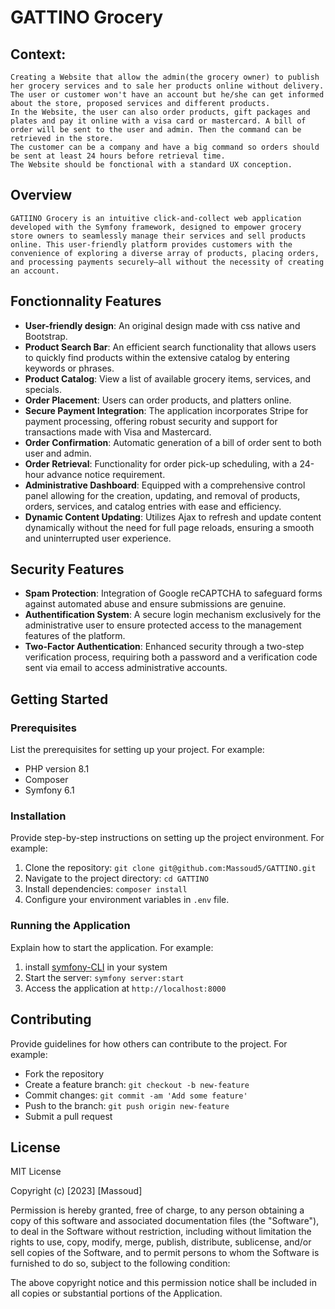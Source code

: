 # GATTINO Grocery

## Context:

    Creating a Website that allow the admin(the grocery owner) to publish her grocery services and to sale her products online without delivery.
    The user or customer won't have an account but he/she can get informed about the store, proposed services and different products.
    In the Website, the user can also order products, gift packages and plates and pay it online with a visa card or mastercard. A bill of order will be sent to the user and admin. Then the command can be retrieved in the store. 
    The customer can be a company and have a big command so orders should be sent at least 24 hours before retrieval time.
    The Website should be fonctional with a standard UX conception.

## Overview

    GATIINO Grocery is an intuitive click-and-collect web application developed with the Symfony framework, designed to empower grocery store owners to seamlessly manage their services and sell products online. This user-friendly platform provides customers with the convenience of exploring a diverse array of products, placing orders, and processing payments securely—all without the necessity of creating an account.

## Fonctionnality Features

- **User-friendly design**: An original design made with css native and Bootstrap.
- **Product Search Bar**: An efficient search functionality that allows users to quickly find products within the extensive catalog by entering keywords or phrases.
- **Product Catalog**: View a list of available grocery items, services, and specials.
- **Order Placement**: Users can order products, and platters online.
- **Secure Payment Integration**: The application incorporates Stripe for payment processing, offering robust security and support for transactions made with Visa and Mastercard.
- **Order Confirmation**: Automatic generation of a bill of order sent to both user and admin.
- **Order Retrieval**: Functionality for order pick-up scheduling, with a 24-hour advance notice requirement.
- **Administrative Dashboard**: Equipped with a comprehensive control panel allowing for the creation, updating, and removal of products, orders, services, and catalog entries with ease and efficiency.
- **Dynamic Content Updating**: Utilizes Ajax to refresh and update content dynamically without the need for full page reloads, ensuring a smooth and uninterrupted user experience.

## Security Features
- **Spam Protection**: Integration of Google reCAPTCHA to safeguard forms against automated abuse and ensure submissions are genuine.
- **Authentification System**: A secure login mechanism exclusively for the administrative user to ensure protected access to the management features of the platform.
- **Two-Factor Authentication**: Enhanced security through a two-step verification process, requiring both a password and a verification code sent via email to access administrative accounts.

## Getting Started

### Prerequisites

List the prerequisites for setting up your project. For example:

- PHP version 8.1
- Composer
- Symfony 6.1

### Installation

Provide step-by-step instructions on setting up the project environment. For example:

1. Clone the repository: `git clone git@github.com:Massoud5/GATTINO.git`
2. Navigate to the project directory: `cd GATTINO`
3. Install dependencies: `composer install`
4. Configure your environment variables in `.env` file.

### Running the Application

Explain how to start the application. For example:

1. install [symfony-CLI](https://symfony.com/download) in your system
2. Start the server: `symfony server:start`
3. Access the application at `http://localhost:8000`


## Contributing

Provide guidelines for how others can contribute to the project. For example:

- Fork the repository
- Create a feature branch: `git checkout -b new-feature`
- Commit changes: `git commit -am 'Add some feature'`
- Push to the branch: `git push origin new-feature`
- Submit a pull request

## License

MIT License

Copyright (c) [2023] [Massoud]

Permission is hereby granted, free of charge, to any person obtaining a copy
of this software and associated documentation files (the "Software"), to deal
in the Software without restriction, including without limitation the rights
to use, copy, modify, merge, publish, distribute, sublicense, and/or sell
copies of the Software, and to permit persons to whom the Software is
furnished to do so, subject to the following condition:

The above copyright notice and this permission notice shall be included in all
copies or substantial portions of the Application.